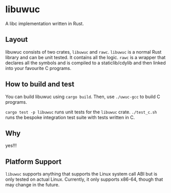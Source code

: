 # libuwuc

A libc implementation written in Rust.

## Layout

libuwuc consists of two crates, `libuwuc` and `rawc`. `libuwuc` is a normal Rust library
and can be unit tested. It contains all the logic. `rawc` is a wrapper that declares all
the symbols and is compiled to a staticlib/cdylib and then linked into your favourite C programs.

## How to build and test

You can build libuwuc using `cargo build`. Then, use `./uwuc-gcc` to build C programs.

`cargo test -p libuwuc` runs unit tests for the `libuwuc` crate. `./test_c.sh` runs
the bespoke integration test suite with tests written in C.

## Why

yes!!!

## Platform Support

`libuwuc` supports anything that supports the Linux system call ABI but is only tested on actual Linux.
Currently, it only supports x86-64, though that may change in the future.
